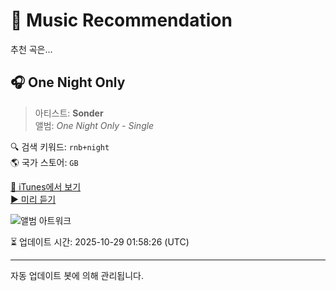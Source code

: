 
# 🎵 Music Recommendation

추천 곡은...

## 🎧 One Night Only  
> 아티스트: **Sonder**  
> 앨범: _One Night Only - Single_  

🔍 검색 키워드: `rnb+night`  
🌎 국가 스토어: `GB`

[🔗 iTunes에서 보기](https://music.apple.com/gb/album/one-night-only/1339459572?i=1339459695&uo=4)  
[▶️ 미리 듣기](https://audio-ssl.itunes.apple.com/itunes-assets/AudioPreview116/v4/ef/20/d7/ef20d7be-7f6c-376b-b444-69d17e8171c3/mzaf_15375882139771952495.plus.aac.p.m4a)

![앨범 아트워크](https://is1-ssl.mzstatic.com/image/thumb/Music124/v4/18/ac/01/18ac0116-097a-53bd-55a7-313987080ab3/content_art_2FLdGPGCtFTwWsrf4fNNcQ_One_Night_Only_Artwork_4_stem.jpg/100x100bb.jpg)

⏳ 업데이트 시간: 2025-10-29 01:58:26 (UTC)

---
자동 업데이트 봇에 의해 관리됩니다.
